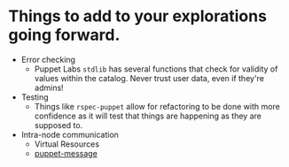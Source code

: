 <!SLIDE smaller>

# Things to add to your explorations going forward.

+ Error checking
  - Puppet Labs `stdlib` has several functions that check for validity
of values within the catalog. Never trust user data, even if they're
admins! 
+ Testing
  - Things like `rspec-puppet` allow for refactoring to be done with
more confidence as it will test that things are happening as they are
supposed to.
+ Intra-node communication
  - Virtual Resources
  - [puppet-message](https://github.com/fup/puppet-message)

